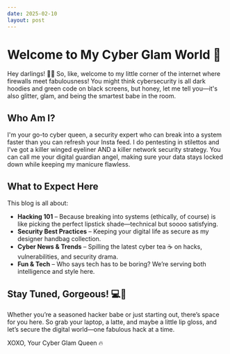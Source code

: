 ```yaml
---
date: 2025-02-10
layout: post
---
```


# Welcome to My Cyber Glam World 💖

Hey darlings! 💅✨ So, like, welcome to my little corner of the internet where firewalls meet fabulousness! You might think cybersecurity is all dark hoodies and green code on black screens, but honey, let me tell you—it's also glitter, glam, and being the smartest babe in the room. 

## Who Am I? 
I'm your go-to cyber queen, a security expert who can break into a system faster than you can refresh your Insta feed. I do pentesting in stilettos and I’ve got a killer winged eyeliner AND a killer network security strategy. You can call me your digital guardian angel, making sure your data stays locked down while keeping my manicure flawless. 

## What to Expect Here
This blog is all about:

- **Hacking 101** – Because breaking into systems (ethically, of course) is like picking the perfect lipstick shade—technical but soooo satisfying.
- **Security Best Practices** – Keeping your digital life as secure as my designer handbag collection.
- **Cyber News & Trends** – Spilling the latest cyber tea ☕ on hacks, vulnerabilities, and security drama.
- **Fun & Tech** – Who says tech has to be boring? We’re serving both intelligence and style here. 

## Stay Tuned, Gorgeous! 💻💖
Whether you’re a seasoned hacker babe or just starting out, there’s space for you here. So grab your laptop, a latte, and maybe a little lip gloss, and let’s secure the digital world—one fabulous hack at a time. 

XOXO,
Your Cyber Glam Queen 🔥
